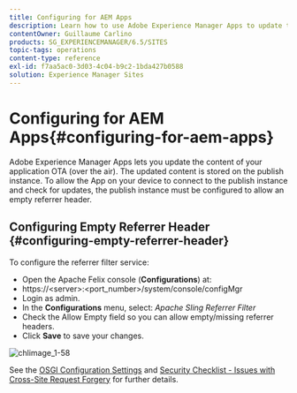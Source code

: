 ```yaml
---
title: Configuring for AEM Apps
description: Learn how to use Adobe Experience Manager Apps to update the content of your application OTA (over the air).
contentOwner: Guillaume Carlino
products: SG_EXPERIENCEMANAGER/6.5/SITES
topic-tags: operations
content-type: reference
exl-id: f7aa5ac0-3d03-4c04-b9c2-1bda427b0588
solution: Experience Manager Sites
---
```

# Configuring for AEM Apps{#configuring-for-aem-apps}

Adobe Experience Manager Apps lets you update the content of your application OTA (over the air). The updated content is stored on the publish instance. To allow the App on your device to connect to the publish instance and check for updates, the publish instance must be configured to allow an empty referrer header.

## Configuring Empty Referrer Header {#configuring-empty-referrer-header}

To configure the referrer filter service:

* Open the Apache Felix console (**Configurations**) at:
* https://&lt;server&gt;:&lt;port_number&gt;/system/console/configMgr
* Login as admin.
* In the **Configurations** menu, select: *Apache Sling Referrer Filter*
* Check the Allow Empty field so you can allow empty/missing referrer headers.
* Click **Save** to save your changes.

![chlimage_1-58](assets/chlimage_1-58a.png)

See the [OSGI Configuration Settings](/help/sites-deploying/osgi-configuration-settings.md) and [Security Checklist - Issues with Cross-Site Request Forgery](/help/sites-administering/security-checklist.md#protect-against-cross-site-request-forgery) for further details.
